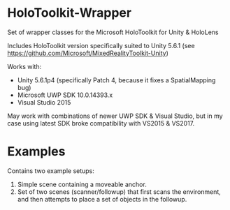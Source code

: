 # HoloToolkit-Wrapper
Set of wrapper classes for the Microsoft HoloToolkit for Unity &amp; HoloLens

Includes HoloToolkit version specifically suited to Unity 5.6.1 (see https://github.com/Microsoft/MixedRealityToolkit-Unity)

Works with:
  - Unity 5.6.1p4 (specifically Patch 4, because it fixes a SpatialMapping bug)
  - Microsoft UWP SDK 10.0.14393.x
  - Visual Studio 2015

May work with combinations of newer UWP SDK & Visual Studio, but in my case using latest SDK broke compatibility with VS2015 & VS2017.

# Examples
Contains two example setups:
1. Simple scene containing a moveable anchor.
2. Set of two scenes (scanner/followup) that first scans the environment, and then attempts to place a set of objects in the followup.
